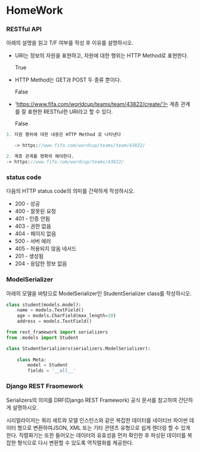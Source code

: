 # HomeWork
### RESTful API

아래의 설명을 읽고 T/F 여부를 작성 후 이유를 설명하시오.

- URI는 정보의 자원을 표현하고, 자원에 대한 행위는 HTTP Method로 표현한다.

  True 

- HTTP Method는 GET과 POST 두 종류 뿐이다.

  False

- ‘https://www.fifa.com/worldcup/teams/team/43822/create/’는 계층 관계를 잘 표현한 RESTful한 URI라고 할 수 있다.

  False

```p
1. 지원 행위에 대한 내용은 HTTP Method 로 나타낸다 

   -> https://www.fifa.com/wordcup/teams/team/43822/

2. 계층 관계를 명확히 해야한다.
-> https://www.fifa.com/wordcup/teams/43822/
```



### status code

다음의 HTTP status code의 의미를 간략하게 작성하시오.

- 200 - 성공
- 400 - 잘못된 요청
- 401 - 인증 안됨
- 403 - 권한 없음
- 404 - 페이지 없음
- 500 - 서버 에러
- 405 - 허용되지 않음 네서드 
- 201 - 생성됨
- 204 - 응답한 정보 없음



### ModelSerializer

아래의 모델을 바탕으로 ModelSerializer인 StudentSerializer class를 작성하시오.

```python
class student(models.model):
    name = models.TextField()
    age = models.CharField(max_length=20)
    address = models.TextField()
```

```python
from rest_framework import serializers
from .models import Student

class StudentSerializers(serializers.ModelSerializer):
    
    class Meta:
        model = Student
        fields = '__all__'
```



### Django REST Fraomework

Serializers의 의미를 DRF(Django REST Framework) 공식 문서를 참고하여 간단하게 설명하시오.



시리얼라이저는 쿼리 세트와 모델 인스턴스와 같은 복잡한 데이터를 네이티브 파이썬 데이터 형으로 변환하여JSON, XML 또는 기타 콘텐츠 유형으로 쉽게 렌더링 할 수 있게 한다. 직렬화기는 또한 들어오는 데이터의 유효성을 먼저 확인한 후 파싱된 데이터를 복잡한 형식으로 다시 변환할 수 있도록 역직렬화를 제공한다. 

